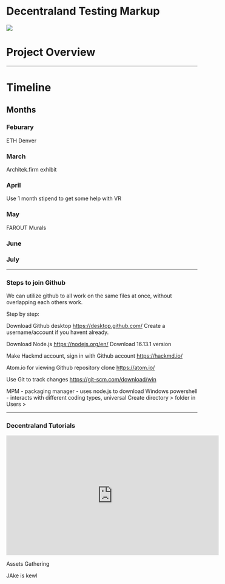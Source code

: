 # Decentraland Testing Markup

[![](https://i.imgur.com/wcfRTXz.png)](https://google.com)

# Project Overview
---






# Timeline
## Months

### Feburary
ETH Denver

### March
Architek.firm exhibit

### April

Use 1 month stipend to get some help with VR

### May
FAROUT Murals

### June

### July

---

### Steps to join Github
We can utilize github to all work on the same files at once, without overlapping each others work.

Step by step:

Download Github desktop
https://desktop.github.com/
Create a username/account if you havent already.


Download Node.js
https://nodejs.org/en/
Download 16.13.1 version

Make Hackmd account, sign in with Github account
https://hackmd.io/

Atom.io for viewing Github repository clone
https://atom.io/

Use Git to track changes
https://git-scm.com/download/win

MPM - packaging manager - uses node.js to download
Windows powershell - interacts with different coding types, universal
	Create directory > folder in Users > 

---

### Decentraland Tutorials
<iframe width="560" height="315" src="https://www.youtube.com/embed/tAfqnNa4DRA" title="YouTube video player" frameborder="0" allow="accelerometer; autoplay; clipboard-write; encrypted-media; gyroscope; picture-in-picture" allowfullscreen></iframe>


Assets Gathering

JAke is kewl